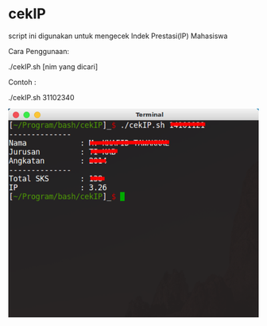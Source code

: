 # cekIP
script ini digunakan  untuk mengecek Indek Prestasi(IP) Mahasiswa

Cara Penggunaan:

./cekIP.sh [nim yang dicari]


Contoh :

./cekIP.sh 31102340


![alt text](https://github.com/arta678/cekip/blob/master/ss/cekip.png)
